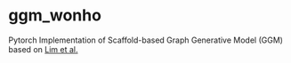 # ggm_wonho
Pytorch Implementation of Scaffold-based Graph Generative Model (GGM) based on [Lim et al.](https://pubs.rsc.org/en/content/articlelanding/2020/sc/c9sc04503a#!divAbstract)
